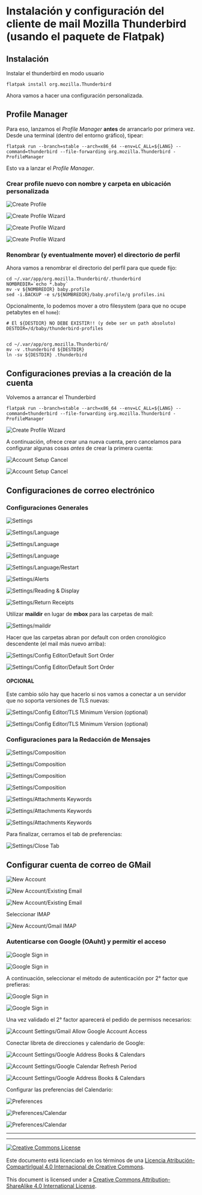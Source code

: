 # Instalación y configuración del cliente de mail Mozilla Thunderbird (usando el paquete de Flatpak)

## Instalación

Instalar el thunderbird en modo usuario
```
flatpak install org.mozilla.Thunderbird
```
Ahora vamos a hacer una configuración personalizada.

## Profile Manager

Para eso, lanzamos el _Profile Manager_ **antes** de arrancarlo por primera vez.
Desde una terminal (dentro del entorno gráfico), tipear:
```
flatpak run --branch=stable --arch=x86_64 --env=LC_ALL=${LANG} --command=thunderbird --file-forwarding org.mozilla.Thunderbird -ProfileManager
```
Esto va a lanzar el _Profile Manager_.

### Crear profile nuevo con nombre y carpeta en ubicación personalizada

![Create Profile](img/thunderbird-01-create_profile.png)

![Create Profile Wizard](img/thunderbird-02-create_profile.png)

![Create Profile Wizard](img/thunderbird-03-create_profile.png)

![Create Profile Wizard](img/thunderbird-04-exit_profile.png)

### Renombrar (y eventualmente mover) el directorio de perfil

Ahora vamos a renombrar el directorio del perfil para que quede fijo:
```
cd ~/.var/app/org.mozilla.Thunderbird/.thunderbird
NOMBREDIR=`echo *.baby`
mv -v ${NOMBREDIR} baby.profile
sed -i.BACKUP -e s/${NOMBREDIR}/baby.profile/g profiles.ini
```

Opcionalmente, lo podemos mover a otro filesystem (para que no ocupe petabytes
en el `home`):
```
# El ${DESTDIR} NO DEBE EXISTIR!! (y debe ser un path absoluto)
DESTDIR=/d/baby/thunderbird-profiles


cd ~/.var/app/org.mozilla.Thunderbird/
mv -v .thunderbird ${DESTDIR}
ln -sv ${DESTDIR} .thunderbird
```

## Configuraciones previas a la creación de la cuenta
Volvemos a arrancar el Thunderbird
```
flatpak run --branch=stable --arch=x86_64 --env=LC_ALL=${LANG} --command=thunderbird --file-forwarding org.mozilla.Thunderbird -ProfileManager
```
![Create Profile Wizard](img/thunderbird-05-profile_restart.png)


A continuación, ofrece crear una nueva cuenta, pero cancelamos para configurar
algunas cosas _antes_ de crear la primera cuenta:

![Account Setup Cancel](img/thunderbird-06-account_setup_cancel.png)

![Account Setup Cancel](img/thunderbird-07-account_setup_cancel-exit.png)

## Configuraciones de correo electrónico

### Configuraciones Generales

![Settings](img/thunderbird-08-settings.png)

![Settings/Language](img/thunderbird-09-settings_language.png)

![Settings/Language](img/thunderbird-10-settings_language.png)

![Settings/Language](img/thunderbird-11-settings_language.png)

![Settings/Language/Restart](img/thunderbird-12-settings_language-restart.png)

![Settings/Alerts](img/thunderbird-13-settings_alerts.png)

![Settings/Reading & Display](img/thunderbird-14-settings_reading.png)

![Settings/Return Receipts](img/thunderbird-15-settings_return_receipts.png)

Utilizar **maildir** en lugar de **mbox** para las carpetas de mail:

![Settings/maildir](img/thunderbird-16-settings_maildir.png)

Hacer que las carpetas abran por default con orden cronológico descendente (el
mail más nuevo arriba):

![Settings/Config Editor/Default Sort Order](img/thunderbird-17-settings_confedit_default_sort.png)

![Settings/Config Editor/Default Sort Order](img/thunderbird-18-settings_confedit_default_sort.png)

#### OPCIONAL

Este cambio sólo hay que hacerlo si nos vamos a conectar a un servidor que no
soporta versiones de TLS nuevas:

![Settings/Config Editor/TLS Minimum Version (optional)](img/thunderbird-19-settings_confedit_tls_minversion.png)

![Settings/Config Editor/TLS Minimum Version (optional)](img/thunderbird-20-settings_confedit_tls_minversion.png)

### Configuraciones para la Redacción de Mensajes

![Settings/Composition](img/thunderbird-21-settings_dl_more_dicts.png)

![Settings/Composition](img/thunderbird-22-settings_dl_langpack-es-ar.png)

![Settings/Composition](img/thunderbird-23-settings_inst_langpack-es-ar.png)

![Settings/Composition](img/thunderbird-24-settings_composition.png)

![Settings/Attachments Keywords](img/thunderbird-25-settings_attach_keywords.png)

![Settings/Attachments Keywords](img/thunderbird-26-settings_attach_keywords.png)

![Settings/Attachments Keywords](img/thunderbird-27-settings_attach_keywords.png)

Para finalizar, cerramos el tab de preferencias:

![Settings/Close Tab](img/thunderbird-28-settings_close.png)

## Configurar cuenta de correo de GMail

![New Account](img/thunderbird-29-newaccount.png)

![New Account/Existing Email](img/thunderbird-30-newaccount.png)

![New Account/Existing Email](img/thunderbird-31-newaccount.png)

Seleccionar IMAP

![New Account/Gmail IMAP](img/thunderbird-32-accountsetup_imap.png)

### Autenticarse con Google (OAuht) y permitir el acceso

![Google Sign in](img/thunderbird-33-google_sign_in_email.png)

![Google Sign in](img/thunderbird-34-google_sign_in_password.png)

A continuación, seleccionar el método de autenticación por 2° factor que
prefieras:

![Google Sign in](img/thunderbird-35-google_sign_in_2fa.png)

![Google Sign in](img/thunderbird-36-google_sign_in_2fa.png)

Una vez validado el 2° factor aparecerá el pedido de permisos necesarios:

![Account Settings/Gmail Allow Google Account Access](img/thunderbird-36-google_oauth_allow.png)

Conectar libreta de direcciones y calendario de Google:

![Account Settings/Google Address Books & Calendars](img/thunderbird-31-accountsettings_gmail_addressbook_calendar.png)

![Account Settings/Google Calendar Refresh Period](img/thunderbird-32-accountsettings_gmail_calendar_refresh.png)

![Account Settings/Google Address Books & Calendars](img/thunderbird-33-accountsettings_gmail_addressbook_calendar.png)

Configurar las preferencias del Calendario:

![Preferences](img/thunderbird-09-preferences.png)

![Preferences/Calendar](img/thunderbird-34-preferences_calendar.png)

![Preferences/Calendar](img/thunderbird-35-preferences_calendar.png)


___
<!-- LICENSE -->
___
<a rel="licencia" href="https://creativecommons.org/licenses/by-sa/4.0/deed.es">
<img alt="Creative Commons License" style="border-width:0"
src="https://i.creativecommons.org/l/by-sa/4.0/88x31.png" /></a>
<br /><br />
Este documento está licenciado en los términos de una <a rel="licencia"
href="https://creativecommons.org/licenses/by-sa/4.0/deed.es">
Licencia Atribución-CompartirIgual 4.0 Internacional de Creative Commons</a>.
<br /><br />
This document is licensed under a <a rel="license" 
href="https://creativecommons.org/licenses/by-sa/4.0/deed.en">
Creative Commons Attribution-ShareAlike 4.0 International License</a>.
<!-- END --> 
